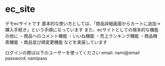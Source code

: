 # ec_site
デモecサイトです
基本的な使い方としては、「商品詳細画面からカートに追加→購入手続き」という手順になっています
また、ecサイトとしての根本的な機能の他に
・商品へのコメント機能
・いいね機能
・売上ランキング機能
・商品検索機能
・商品並び順変更機能
などを実装しています

ログインの際は以下のユーザーを使ってください
email: nami@email
password: namipass
